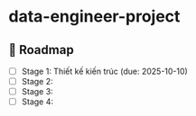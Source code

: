 # data-engineer-project
## 🚀 Roadmap
- [ ] Stage 1: Thiết kế kiến trúc (due: 2025-10-10)
- [ ] Stage 2: 
- [ ] Stage 3: 
- [ ] Stage 4: 
